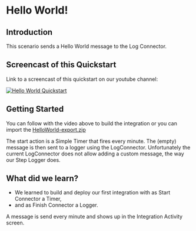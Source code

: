# Hello World!

## Introduction

This scenario sends a Hello World message to the Log Connector. 

## Screencast of this Quickstart

Link to a screencast of this quickstart on our youtube channel:

[![Hello World Quickstart](https://img.youtube.com/vi/7zeBhntUAXw/0.jpg)](https://youtu.be/7zeBhntUAXw)


## Getting Started

You can follow with the video above to build the integration or you can import the [HelloWorld-export.zip](HelloWorld-export.zip?raw=true)

The start action is a Simple Timer that fires every minute. The (empty) message is then sent to a logger using the LogConnector. Unfortunately the current LogConnector does not allow adding a custom message, the way our Step Logger does.

## What did we learn?

* We learned to build and deploy our first integration with as Start Connector a Timer, 
* and as Finish Connector a Logger. 

A message is send every minute and shows up in the Integration Activity screen.
